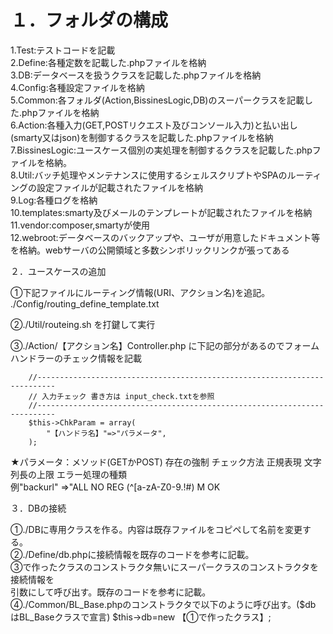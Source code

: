 # １．フォルダの構成

1.Test:テストコードを記載  
2.Define:各種定数を記載した.phpファイルを格納  
3.DB:データベースを扱うクラスを記載した.phpファイルを格納  
4.Config:各種設定ファイルを格納  
5.Common:各フォルダ(Action,BissinesLogic,DB)のスーパークラスを記載した.phpファイルを格納  
6.Action:各種入力(GET,POSTリクエスト及びコンソール入力)と払い出し(smarty又はjson)を制御するクラスを記載した.phpファイルを格納  
7.BissinesLogic:ユースケース個別の実処理を制御するクラスを記載した.phpファイルを格納。  
8.Util:バッチ処理やメンテナンスに使用するシェルスクリプトやSPAのルーティングの設定ファイルが記載されたファイルを格納  
9.Log:各種ログを格納  
10.templates:smarty及びメールのテンプレートが記載されたファイルを格納  
11.vendor:composer,smartyが使用  
12.webroot:データベースのバックアップや、ユーザが用意したドキュメント等を格納。webサーバの公開領域と多数シンボリックリンクが張ってある  

２．ユースケースの追加  

①下記ファイルにルーティング情報(URI、アクション名)を追記。  
./Config/routing_define_template.txt  

②./Util/routeing.sh を打鍵して実行  

③./Action/【アクション名】Controller.php に下記の部分があるのでフォームハンドラーのチェック情報を記載  

        //--------------------------------------------------------------------------
        // 入力チェック 書き方は input_check.txtを参照
        //--------------------------------------------------------------------------
        $this->ChkParam = array(
            "【ハンドラ名】"=>"パラメータ",
        );
★パラメータ：メソッド(GETかPOST) 存在の強制 チェック方法 正規表現 文字列長の上限 エラー処理の種類  
例"backurl" =>"ALL NO REG (^[a-zA-Z0-9.!#$%&@*+/=:?_{|}-]+$) M OK  

３．DBの接続

①./DBに専用クラスを作る。内容は既存ファイルをコピペして名前を変更する。  
②./Define/db.phpに接続情報を既存のコードを参考に記載。  
③で作ったクラスのコンストラクタ無いにスーパークラスのコンストラクタを接続情報を  
引数にして呼び出す。既存のコードを参考に記載。  
④./Common/BL_Base.phpのコンストラクタで以下のように呼び出す。($db はBL_Baseクラスで宣言) 
$this->db=new 【①で作ったクラス】;  
 
